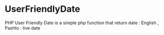 # UserFriendlyDate
PHP User Friendly Date is a simple php function that return date :
English , Pashto : live date

